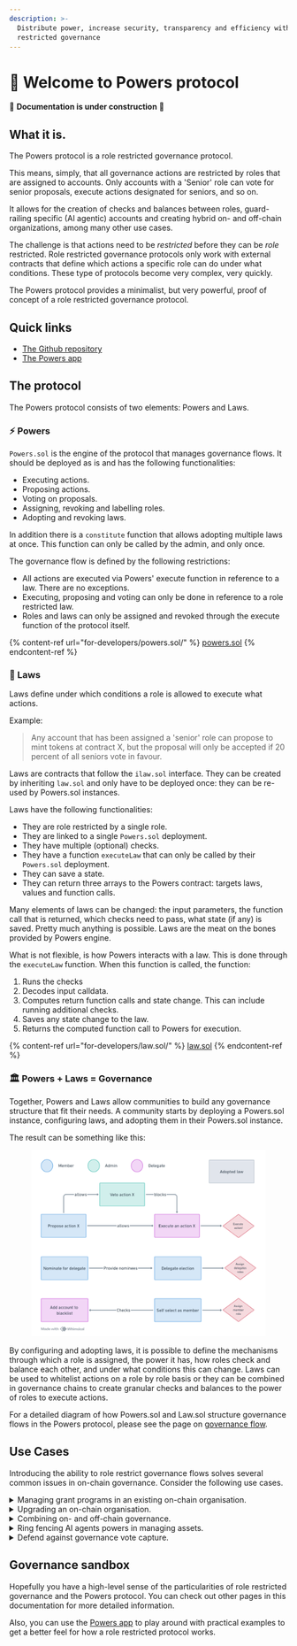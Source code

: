 ```yaml
---
description: >-
  Distribute power, increase security, transparency and efficiency with role
  restricted governance
---
```


# 💪 Welcome to Powers protocol

🚧 **Documentation is under construction** 🚧

## What it is.

The Powers protocol is a role restricted governance protocol.

This means, simply, that all governance actions are restricted by roles that are assigned to accounts. Only accounts with a 'Senior' role can vote for senior proposals, execute actions designated for seniors, and so on.

It allows for the creation of checks and balances between roles, guard-railing specific (AI agentic) accounts and creating hybrid on- and off-chain organizations, among many other use cases.

The challenge is that actions need to be _restricted_ before they can be _role_ restricted. Role restricted governance protocols only work with external contracts that define which actions a specific role can do under what conditions. These type of protocols become very complex, very quickly.

The Powers protocol provides a minimalist, but very powerful, proof of concept of a role restricted governance protocol.

## Quick links

* [The Github repository](https://github.com/7Cedars/powers)
* [The Powers app](https://powers-protocol.vercel.app/#usecases)

## The protocol

The Powers protocol consists of two elements: Powers and Laws.

### ⚡ Powers

`Powers.sol` is the engine of the protocol that manages governance flows. It should be deployed as is and has the following functionalities:

* Executing actions.
* Proposing actions.
* Voting on proposals.
* Assigning, revoking and labelling roles.
* Adopting and revoking laws.

In addition there is a `constitute` function that allows adopting multiple laws at once. This function can only be called by the admin, and only once.

The governance flow is defined by the following restrictions:

* All actions are executed via Powers' execute function in reference to a law. There are no exceptions.&#x20;
* Executing, proposing and voting can only be done in reference to a role restricted law.
* Roles and laws can only be assigned and revoked through the execute function of the protocol itself.

{% content-ref url="for-developers/powers.sol/" %}
[powers.sol](for-developers/powers.sol/)
{% endcontent-ref %}

### 📜 Laws

Laws define under which conditions a role is allowed to execute what actions.

Example:

> Any account that has been assigned a 'senior' role can propose to mint tokens at contract X, but the proposal will only be accepted if 20 percent of all seniors vote in favour.

Laws are contracts that follow the `ilaw.sol` interface. They can be created by inheriting `law.sol` and only have to be deployed once: they can be re-used by Powers.sol instances.&#x20;

Laws have the following functionalities:

* They are role restricted by a single role.
* They are linked to a single `Powers.sol` deployment.
* They have multiple (optional) checks.
* They have a function `executeLaw` that can only be called by their `Powers.sol` deployment.
* They can save a state.
* They can return three arrays to the Powers contract: targets laws, values and function calls.

Many elements of laws can be changed: the input parameters, the function call that is returned, which checks need to pass, what state (if any) is saved. Pretty much anything is possible. Laws are the meat on the bones provided by Powers engine.

What is not flexible, is how Powers interacts with a law. This is done through the `executeLaw` function. When this function is called, the function:

1. Runs the checks
2. Decodes input calldata.
3. Computes return function calls and state change. This can include running additional checks.
4. Saves any state change to the law.
5. Returns the computed function call to Powers for execution.

{% content-ref url="for-developers/law.sol/" %}
[law.sol](for-developers/law.sol/)
{% endcontent-ref %}

### 🏛️ Powers + Laws = Governance

Together, Powers and Laws allow communities to build any governance structure that fit their needs. A community starts by deploying a Powers.sol instance, configuring laws, and adopting them in their Powers.sol instance.

The result can be something like this:&#x20;

<figure><img src=".gitbook/assets/image (3).png" alt=""><figcaption></figcaption></figure>

By configuring and adopting laws, it is possible to define the mechanisms through which a role is assigned, the power it has, how roles check and balance each other, and under what conditions this can change. Laws can be used to whitelist actions on a role by role basis or they can be combined in governance chains to create granular checks and balances to the power of roles to execute actions.&#x20;

For a detailed diagram of how Powers.sol and Law.sol structure governance flows in the Powers protocol, please see the page on [governance flow](for-developers/governance-flow.md).

## Use Cases&#x20;

Introducing the ability to role restrict governance flows solves several common issues in on-chain governance. Consider the following use cases.&#x20;

<details>

<summary>Managing grant programs in an existing on-chain organisation.  </summary>

**Problem:** Here description of problem.&#x20;

**Solution:** A high level description of solution.

**Implementation:** Law setup to make this work.

**Example:** link to deployed example in app.   &#x20;

</details>

<details>

<summary>Upgrading an on-chain organisation.</summary>

**Problem:** Here description of problem.&#x20;

**Solution:** A high level description of solution.

**Implementation:** Law setup to make this work.

**Example:** link to deployed example in app. &#x20;

</details>

<details>

<summary>Combining on- and off-chain governance.</summary>

**Problem:** Here description of problem.&#x20;

**Solution:** A high level description of solution.

**Implementation:** Law setup to make this work.

**Example:** link to deployed example in app. &#x20;

</details>

<details>

<summary>Ring fencing AI agents powers in managing assets.</summary>

**Problem:** Here description of problem.&#x20;

**Solution:** A high level description of solution.

**Implementation:** Law setup to make this work.

**Example:** link to deployed example in app. &#x20;

</details>

<details>

<summary>Defend against governance vote capture. </summary>

**Problem:** Here description of problem.&#x20;

**Solution:** A high level description of solution.

**Implementation:** Law setup to make this work.

**Example:** link to deployed example in app. &#x20;

</details>

## Governance sandbox

Hopefully you have a high-level sense of the particularities of role restricted governance and the Powers protocol. You can check out other pages in this documentation for more detailed information.

Also, you can use the [Powers app](https://powers-protocol.vercel.app) to play around with practical examples to get a better feel for how a role restricted protocol works.
